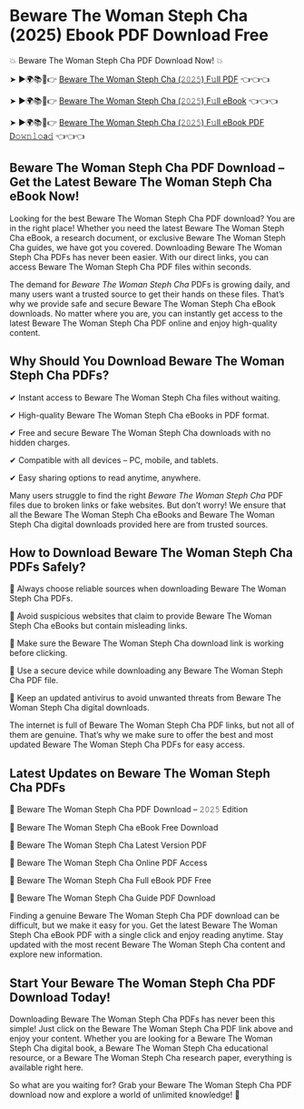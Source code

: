 # Beware The Woman Steph Cha (2025) Ebook PDF Download Free

💥 Beware The Woman Steph Cha PDF Download Now! 💥

➤ ►🌍📚📱👉 [Beware The Woman Steph Cha (𝟸𝟶𝟸𝟻) F𝚞ll PDF](https://getpdf.xyz/beware-the-woman-steph-cha) 👈👈👈


➤ ►🌍📚📱👉 [Beware The Woman Steph Cha (𝟸𝟶𝟸𝟻) F𝚞ll eBook](https://getpdf.xyz/beware-the-woman-steph-cha) 👈👈👈


➤ ►🌍📚📱👉 [Beware The Woman Steph Cha (𝟸𝟶𝟸𝟻) F𝚞ll eBook PDF D𝚘𝚠𝚗𝚕𝚘a𝚍](https://getpdf.xyz/beware-the-woman-steph-cha) 👈👈👈


## Beware The Woman Steph Cha PDF Download – Get the Latest Beware The Woman Steph Cha eBook Now!

Looking for the best Beware The Woman Steph Cha PDF download? You are in the right place! Whether you need the latest Beware The Woman Steph Cha eBook, a research document, or exclusive Beware The Woman Steph Cha guides, we have got you covered. Downloading Beware The Woman Steph Cha PDFs has never been easier. With our direct links, you can access Beware The Woman Steph Cha PDF files within seconds.

The demand for *Beware The Woman Steph Cha* PDFs is growing daily, and many users want a trusted source to get their hands on these files. That’s why we provide safe and secure Beware The Woman Steph Cha eBook downloads. No matter where you are, you can instantly get access to the latest Beware The Woman Steph Cha PDF online and enjoy high-quality content.

## Why Should You Download Beware The Woman Steph Cha PDFs?

✔ Instant access to Beware The Woman Steph Cha files without waiting.

✔ High-quality Beware The Woman Steph Cha eBooks in PDF format.

✔ Free and secure Beware The Woman Steph Cha downloads with no hidden charges.

✔ Compatible with all devices – PC, mobile, and tablets.

✔ Easy sharing options to read anytime, anywhere.

Many users struggle to find the right *Beware The Woman Steph Cha* PDF files due to broken links or fake websites. But don’t worry! We ensure that all the Beware The Woman Steph Cha eBooks and Beware The Woman Steph Cha digital downloads provided here are from trusted sources.

## How to Download Beware The Woman Steph Cha PDFs Safely?

📌 Always choose reliable sources when downloading Beware The Woman Steph Cha PDFs.

📌 Avoid suspicious websites that claim to provide Beware The Woman Steph Cha eBooks but contain misleading links.

📌 Make sure the Beware The Woman Steph Cha download link is working before clicking.

📌 Use a secure device while downloading any Beware The Woman Steph Cha PDF file.

📌 Keep an updated antivirus to avoid unwanted threats from Beware The Woman Steph Cha digital downloads.

The internet is full of Beware The Woman Steph Cha PDF links, but not all of them are genuine. That’s why we make sure to offer the best and most updated Beware The Woman Steph Cha PDFs for easy access.

## Latest Updates on Beware The Woman Steph Cha PDFs

🔹 Beware The Woman Steph Cha PDF Download – 𝟸𝟶𝟸𝟻 Edition

🔹 Beware The Woman Steph Cha eBook Free Download

🔹 Beware The Woman Steph Cha Latest Version PDF

🔹 Beware The Woman Steph Cha Online PDF Access

🔹 Beware The Woman Steph Cha Full eBook PDF Free

🔹 Beware The Woman Steph Cha Guide PDF Download

Finding a genuine Beware The Woman Steph Cha PDF download can be difficult, but we make it easy for you. Get the latest Beware The Woman Steph Cha eBook PDF with a single click and enjoy reading anytime. Stay updated with the most recent Beware The Woman Steph Cha content and explore new information.

## Start Your Beware The Woman Steph Cha PDF Download Today!

Downloading Beware The Woman Steph Cha PDFs has never been this simple! Just click on the Beware The Woman Steph Cha PDF link above and enjoy your content. Whether you are looking for a Beware The Woman Steph Cha digital book, a Beware The Woman Steph Cha educational resource, or a Beware The Woman Steph Cha research paper, everything is available right here.

So what are you waiting for? Grab your Beware The Woman Steph Cha PDF download now and explore a world of unlimited knowledge! 🚀